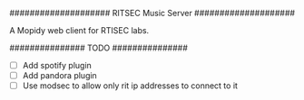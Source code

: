 ####################
RITSEC Music Server
####################

A Mopidy web client for RTISEC labs.

###############
TODO
###############

- [ ] Add spotify plugin
- [ ] Add pandora plugin
- [ ] Use modsec to allow only rit ip addresses to connect to it
